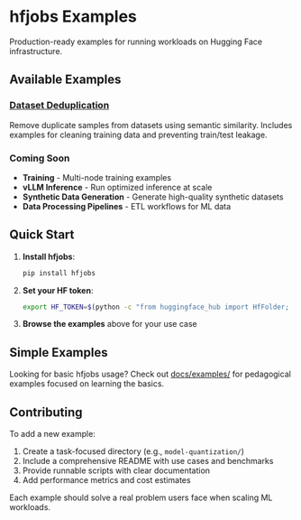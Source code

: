 # hfjobs Examples

Production-ready examples for running workloads on Hugging Face infrastructure.

## Available Examples

### [Dataset Deduplication](./dataset-deduplication/)

Remove duplicate samples from datasets using semantic similarity. Includes examples for cleaning training data and preventing train/test leakage.

### Coming Soon

- **Training** - Multi-node training examples
- **vLLM Inference** - Run optimized inference at scale
- **Synthetic Data Generation** - Generate high-quality synthetic datasets
- **Data Processing Pipelines** - ETL workflows for ML data

## Quick Start

1. **Install hfjobs**:

   ```bash
   pip install hfjobs
   ```

2. **Set your HF token**:

   ```bash
   export HF_TOKEN=$(python -c "from huggingface_hub import HfFolder; print(HfFolder.get_token())")
   ```

3. **Browse the examples** above for your use case

## Simple Examples

Looking for basic hfjobs usage? Check out [docs/examples/](../docs/examples/) for pedagogical examples focused on learning the basics.

## Contributing

To add a new example:

1. Create a task-focused directory (e.g., `model-quantization/`)
2. Include a comprehensive README with use cases and benchmarks
3. Provide runnable scripts with clear documentation
4. Add performance metrics and cost estimates

Each example should solve a real problem users face when scaling ML workloads.
